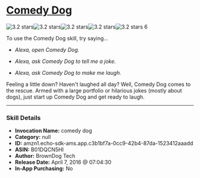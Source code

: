 # [Comedy Dog](http://alexa.amazon.com/#skills/amzn1.echo-sdk-ams.app.c3b1bf7a-0cc9-42b4-87da-1523412aaadd)
![3.2 stars](../../images/ic_star_black_18dp_1x.png)![3.2 stars](../../images/ic_star_black_18dp_1x.png)![3.2 stars](../../images/ic_star_black_18dp_1x.png)![3.2 stars](../../images/ic_star_half_black_18dp_1x.png)![3.2 stars](../../images/ic_star_border_black_18dp_1x.png) 6

To use the Comedy Dog skill, try saying...

* *Alexa, open Comedy Dog.*

* *Alexa, ask Comedy Dog to tell me a joke.*

* *Alexa, ask Comedy Dog to make me laugh.*

Feeling a little down?  Haven't laughed all day?  Well, Comedy Dog comes to the rescue.  Armed with a large portfolio or hilarious jokes (mostly about dogs), just start up Comedy Dog and get ready to laugh.

***

### Skill Details

* **Invocation Name:** comedy dog
* **Category:** null
* **ID:** amzn1.echo-sdk-ams.app.c3b1bf7a-0cc9-42b4-87da-1523412aaadd
* **ASIN:** B01DQCN5HI
* **Author:** BrownDog Tech
* **Release Date:** April 7, 2016 @ 07:04:30
* **In-App Purchasing:** No
